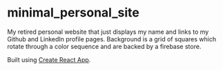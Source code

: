 # minimal_personal_site

My retired personal website that just displays my name and links to my Github and LinkedIn profile pages.
Background is a grid of squares which rotate through a color sequence and are backed by a firebase store.

Built using [Create React App](https://github.com/facebook/create-react-app).
